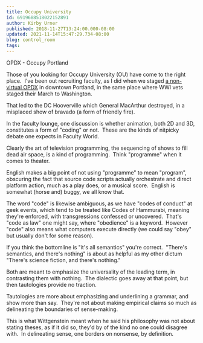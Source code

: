 ```yaml
---
title: Occupy University
id: 6919688518022152891
author: Kirby Urner
published: 2018-11-27T13:24:00.000-08:00
updated: 2021-11-14T15:47:29.734-08:00
blog: control_room
tags: 
---
```


[](https://blogger.googleusercontent.com/img/b/R29vZ2xl/AVvXsEgioSHIMGHbFiVGPC3Q-IVppCFyljdEd8BI4feQPWGvXvF1HpUq9msvt8mlekOgPtypZEAFtrYXONiLU92oHQU78sPexIyqkH99qwt6uj5b0fwpScOjPnhGDaVlUETqVUZnzZba/s1600/opdx_map.jpg)
OPDX - Occupy Portland

Those of you looking for Occupy University (OU) have come to the right place.  I've been out recruiting faculty, as I did when we staged [a non-virtual OPDX](https://controlroom.blogspot.com/2011/11/adult-discussion.html) in downtown Portland, in the same place where WWI vets staged their March to Washington.

That led to the DC Hooverville which General MacArthur destroyed, in a misplaced show of bravado (a form of friendly fire).

In the faculty lounge, one discussion is whether animation, both 2D and 3D, constitutes a form of "coding" or not.  These are the kinds of nitpicky debate one expects in Faculty World.

Clearly the art of television programming, the sequencing of shows to fill dead air space, is a kind of programming.  Think "programme" when it comes to theater.

English makes a big point of not using "programme" to mean "program", obscuring the fact that source code scripts actually orchestrate and direct platform action, much as a play does, or a musical score.  English is somewhat (horse and) buggy, we all know that.

The word "code" is likewise ambiguous, as we have "codes of conduct" at geek events, which tend to be treated like Codes of Hammurabi, meaning they're enforced, with transgressions confessed or uncovered.  That's "code as law" one might say, where "obedience" is a keyword.  However "code" also means what computers execute directly (we could say "obey" but usually don't for some reason).

If you think the bottomline is "it's all semantics" you're correct.  "There's semantics, and there's nothing" is about as helpful as my other dictum "There's science fiction, and there's nothing."

Both are meant to emphasize the universality of the leading term, in contrasting them with nothing.  The dialectic goes away at that point, but then tautologies provide no traction.

Tautologies are more about emphasizing and underlining a grammar, and show more than say.  They're not about making empirical claims so much as delineating the boundaries of sense-making.

This is what Wittgenstein meant when he said his philosophy was not about stating theses, as if it did so, they'd by of the kind no one could disagree with.  In delineating sense, one borders on nonsense, by definition.